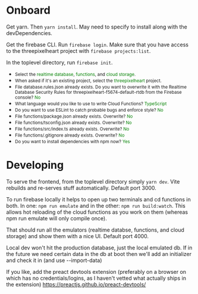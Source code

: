 # Onboard

Get yarn. Then `yarn install`. May need to specify to install along with the devDependencies.

Get the firebase CLI. Run `firebase login`. Make sure that you have access to the threepixelheart project with `firebase projects:list`.

In the toplevel directory, run `firebase init`.

* <small>Select the <span style="color:green">realtime database</span>, <span style="color:green">functions</span>, and <span style="color:green">cloud storage</span>.<br/></small>
* <small>When asked if it's an existing project, select the <span style="color:green">threepixelheart</span> project.<br/></small>
* <small>File database.rules.json already exists. Do you want to overwrite it with the Realtime Database Security Rules for threepixelheart-f5674-default-rtdb from the Firebase console? <span style="color:green">No</span><br/></small>
* <small>What language would you like to use to write Cloud Functions? <span style="color:green">TypeScript</span><br/></small>
* <small>Do you want to use ESLint to catch probable bugs and enforce style? <span style="color:green">No</span><br/></small>
* <small>File functions/package.json already exists. Overwrite? <span style="color:green">No</span><br/></small>
* <small>File functions/tsconfig.json already exists. Overwrite? <span style="color:green">No</span><br/></small>
* <small>File functions/src/index.ts already exists. Overwrite? <span style="color:green">No</span><br/></small>
* <small>File functions/.gitignore already exists. Overwrite? <span style="color:green">No</span><br/></small>
* <small>Do you want to install dependencies with npm now? <span style="color:green">Yes</span><br/></small>


# Developing

To serve the frontend, from the toplevel directory simply `yarn dev`. Vite rebuilds and re-serves stuff automatically. Default port 3000.

To run firebase locally it helps to open up two terminals and cd functions in both. In one: `npm run emulate` and in the other: `npm run build:watch`. This allows hot reloading of the cloud functions as you work on them (whereas npm run emulate will only compile once).

That should run all the emulators (realtime databse, functions, and cloud storage) and show them with a nice UI. Default port 4000.

Local dev won't hit the production database, just the local emulated db. If in the future we need certain data in the db at boot then we'll add an initializer and check it in (and use --import-data)

If you like, add the preact devtools extension (preferably on a browser on which has no credentials/logins, as I haven't vetted what actually ships in the extension) https://preactjs.github.io/preact-devtools/
